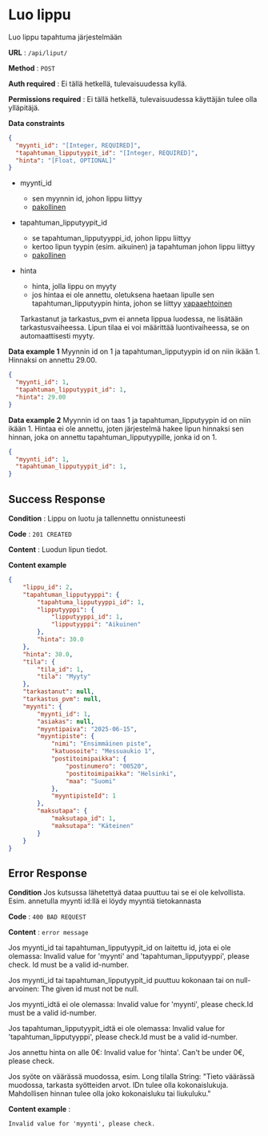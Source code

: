 # Luo lippu

Luo lippu tapahtuma järjestelmään

**URL** : `/api/liput/`

**Method** : `POST`

**Auth required** : Ei tällä hetkellä, tulevaisuudessa kyllä.

**Permissions required** : Ei tällä hetkellä, tulevaisuudessa käyttäjän tulee olla ylläpitäjä.

**Data constraints**

```json
{
  "myynti_id": "[Integer, REQUIRED]",
  "tapahtuman_lipputyypit_id": "[Integer, REQUIRED]",
  "hinta": "[Float, OPTIONAL]"
}
```
- myynti_id
  - sen myynnin id, johon lippu liittyy
  - <u>pakollinen</u>
- tapahtuman_lipputyypit_id
  - se tapahtuman_lipputyyppi_id, johon lippu liittyy
  - kertoo lipun tyypin (esim. aikuinen) ja tapahtuman johon lippu liittyy
  - <u>pakollinen</u>
- hinta
  - hinta, jolla lippu on myyty
  - jos hintaa ei ole annettu, oletuksena haetaan lipulle sen tapahtuman_lipputyypin hinta, johon se liittyy
  <u>vapaaehtoinen</u>

  Tarkastanut ja tarkastus_pvm ei anneta lippua luodessa, ne lisätään tarkastusvaiheessa.
  Lipun tilaa ei voi määrittää luontivaiheessa, se on automaattisesti myyty.

**Data example 1**
Myynnin id on 1 ja tapahtuman_lipputyypin id on niin ikään 1. Hinnaksi on annettu 29.00.

```json
{
  "myynti_id": 1,
  "tapahtuman_lipputyypit_id": 1,
  "hinta": 29.00
}
```

**Data example 2**
Myynnin id on taas 1 ja tapahtuman_lipputyypin id on niin ikään 1. Hintaa ei ole annettu, joten järjestelmä hakee lipun hinnaksi sen hinnan, joka on annettu tapahtuman_lipputyypille, jonka id on 1.

```json
{
  "myynti_id": 1,
  "tapahtuman_lipputyypit_id": 1,
}
```

## Success Response

**Condition** : Lippu on luotu ja tallennettu onnistuneesti

**Code** : `201 CREATED`

**Content** : Luodun lipun tiedot.

**Content example** 

```json
{
    "lippu_id": 2,
    "tapahtuman_lipputyyppi": {
        "tapahtuma_lipputyyppi_id": 1,
        "lipputyyppi": {
            "lipputyyppi_id": 1,
            "lipputyyppi": "Aikuinen"
        },
        "hinta": 30.0
    },
    "hinta": 30.0,
    "tila": {
        "tila_id": 1,
        "tila": "Myyty"
    },
    "tarkastanut": null,
    "tarkastus_pvm": null,
    "myynti": {
        "myynti_id": 1,
        "asiakas": null,
        "myyntipaiva": "2025-06-15",
        "myyntipiste": {
            "nimi": "Ensimmäinen piste",
            "katuosoite": "Messuaukio 1",
            "postitoimipaikka": {
                "postinumero": "00520",
                "postitoimipaikka": "Helsinki",
                "maa": "Suomi"
            },
            "myyntipisteId": 1
        },
        "maksutapa": {
            "maksutapa_id": 1,
            "maksutapa": "Käteinen"
        }
    }
}
```

## Error Response

**Condition** Jos kutsussa lähetettyä dataa puuttuu tai se ei ole kelvollista. Esim. annetulla myynti id:llä ei löydy myyntiä tietokannasta

**Code** : `400 BAD REQUEST`

**Content** : `error message`

Jos myynti_id tai tapahtuman_lipputyypit_id on laitettu id, jota ei ole olemassa: Invalid value for 'myynti' and 'tapahtuman_lipputyyppi', please check. Id must be a valid id-number.

Jos myynti_id tai tapahtuman_lipputyypit_id puuttuu kokonaan tai on null-arvoinen: The given id must not be null.

Jos myynti_idtä ei ole olemassa: Invalid value for 'myynti', please check.Id must be a valid id-number.

Jos tapahtuman_lipputyypit_idtä ei ole olemassa: Invalid value for 'tapahtuman_lipputyyppi', please check.Id must be a valid id-number.

Jos annettu hinta on alle 0€: Invalid value for 'hinta'. Can't be under 0€, please check.

Jos syöte on väärässä muodossa, esim. Long tilalla String: "Tieto väärässä muodossa, tarkasta syötteiden arvot. IDn tulee olla kokonaislukuja. Mahdollisen hinnan tulee olla joko kokonaisluku tai liukuluku."


**Content example** : 

```
Invalid value for 'myynti', please check.
```

